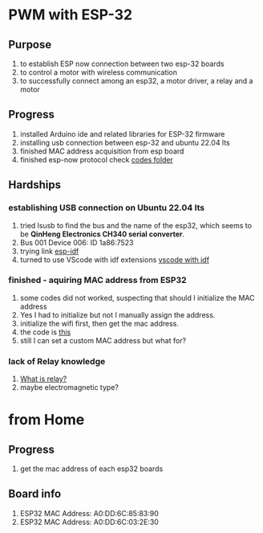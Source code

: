 # PWM with ESP-32

## Purpose
1. to establish ESP now connection between two esp-32 boards
2. to control a motor with wireless communication
3. to successfully connect among an esp32, a motor driver, a relay and a motor

## Progress
1. installed Arduino ide and related libraries for ESP-32 firmware
2. installing usb connection between esp-32 and ubuntu 22.04 lts
3. finished MAC address acquisition from esp board
4. finished esp-now protocol check [codes folder](esp_now_ex)

## Hardships
### establishing USB connection on Ubuntu 22.04 lts
1. tried lsusb to find the bus and the name of the esp32, which seems to be **QinHeng Electronics CH340 serial converter**.
2. Bus 001 Device 006: ID 1a86:7523
3. trying link [esp-idf](https://docs.espressif.com/projects/esp-idf/en/stable/esp32/get-started/linux-macos-setup.html)
4. turned to use VScode with idf extensions [vscode with idf](https://devdockr.tistory.com/2157?category=1074383)

### finished - aquiring MAC address from ESP32
1. some codes did not worked, suspecting that should I initialize the MAC address
2. Yes I had to initialize but not I manually assign the address. 
3. initialize the wifi first, then get the mac address.
4. the code is [this](sourcecodes/get_mac.ino)
5. still I can set a custom MAC address but what for?

### lack of Relay knowledge
1. [What is relay?](https://blog.naver.com/roboholic84/220460268471)
2. maybe electromagnetic type?

# from Home

## Progress
1. get the mac address of each esp32 boards


## Board info
1. ESP32 MAC Address: A0:DD:6C:85:83:90
2. ESP32 MAC Address: A0:DD:6C:03:2E:30
